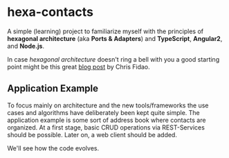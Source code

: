 # hexa-contacts

A simple (learning) project to familiarize myself with the principles of **hexagonal architecture** (aka **Ports & Adapters**) and **TypeScript**, **Angular2**, and **Node.js**.

In case *hexagonal architecture* doesn't ring a bell with you a good starting point might be this great [blog post][1] by Chris Fidao.


## Application Example

To focus mainly on architecture and the new tools/frameworks the use cases and algorithms have deliberately been kept quite simple. The application example is some sort of address book where contacts are organized. At a first stage, basic CRUD operations via REST-Services should be possible. Later on, a web client should be added.

We'll see how the code evolves.


[1]: http://fideloper.com/hexagonal-architecture
